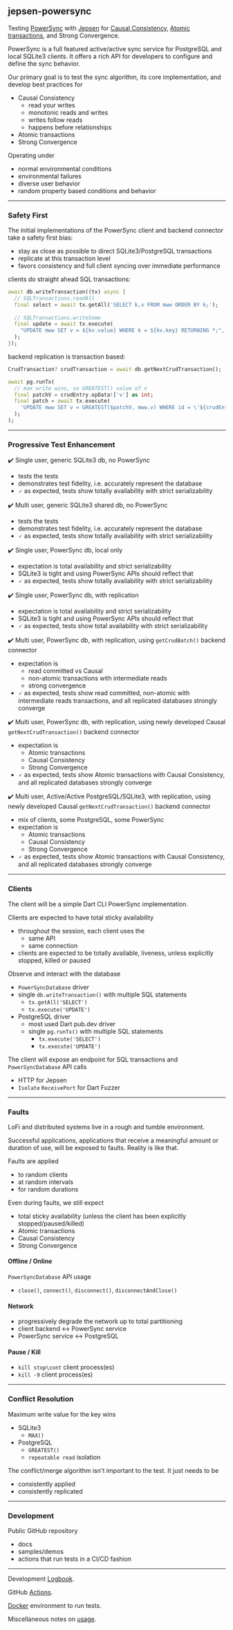 ## jepsen-powersync

Testing [PowerSync](https://github.com/powersync-ja) with [Jepsen](https://github.com/powersync-ja) for [Causal Consistency](https://jepsen.io/consistency/models/causal), [Atomic transactions](https://jepsen.io/consistency/models/monotonic-atomic-view), and Strong Convergence.

PowerSync is a full featured active/active sync service for PostgreSQL and local SQLite3 clients.
It offers a rich API for developers to configure and define the sync behavior.

Our primary goal is to test the sync algorithm, its core implementation, and develop best practices for
- Causal Consistency
  - read your writes
  - monotonic reads and writes
  - writes follow reads
  - happens before relationships
- Atomic transactions
- Strong Convergence
 
Operating under
  - normal environmental conditions
  - environmental failures
  - diverse user behavior
  - random property based conditions and behavior
   
----

### Safety First

The initial implementations of the PowerSync client and backend connector take a safety first bias:

- stay as close as possible to direct SQLite3/PostgreSQL transactions
- replicate at this transaction level
- favors consistency and full client syncing over immediate performance

clients do straight ahead SQL transactions: 
```dart
await db.writeTransaction((tx) async {
  // SQLTransactions.readAll
  final select = await tx.getAll('SELECT k,v FROM mww ORDER BY k;');
  
  // SQLTransactions.writeSome
  final update = await tx.execute(
    "UPDATE mww SET v = ${kv.value} WHERE k = ${kv.key} RETURNING *;",
  );
});
```

backend replication is transaction based:
```dart
CrudTransaction? crudTransaction = await db.getNextCrudTransaction();

await pg.runTx(
  // max write wins, so GREATEST() value of v
  final patchV = crudEntry.opData!['v'] as int;
  final patch = await tx.execute(
    'UPDATE mww SET v = GREATEST($patchV, mww.v) WHERE id = \'${crudEntry.id}\' RETURNING *',
  );
);
```

----

### Progressive Test Enhancement

✔️ Single user, generic SQLite3 db, no PowerSync
- tests the tests
- demonstrates test fidelity, i.e. accurately represent the database
- 🗸 as expected, tests show totally availability with strict serializability 

✔️ Multi user, generic SQLite3 shared db, no PowerSync
- tests the tests
- demonstrates test fidelity, i.e. accurately represent the database
- 🗸 as expected, tests show totally availability with strict serializability 

✔️ Single user, PowerSync db, local only
- expectation is total availability and strict serializability
- SQLite3 is tight and using PowerSync APIs should reflect that
- 🗸 as expected, tests show totally availability with strict serializability 

✔️ Single user, PowerSync db, with replication
- expectation is total availability and strict serializability
- SQLite3 is tight and using PowerSync APIs should reflect that
- 🗸 as expected, tests show total availability with strict serializability 

✔️ Multi user, PowerSync db, with replication, using `getCrudBatch()` backend connector
- expectation is
  - read committed vs Causal
  - non-atomic transactions with intermediate reads
  - strong convergence
- 🗸 as expected, tests show read committed, non-atomic with intermediate reads transactions, and all replicated databases strongly converge

✔️ Multi user, PowerSync db, with replication, using newly developed Causal `getNextCrudTransaction()` backend connector 
- expectation is
  - Atomic transactions
  - Causal Consistency
  - Strong Convergence
- 🗸 as expected, tests show Atomic transactions with Causal Consistency, and all replicated databases strongly converge

✔️ Multi user, Active/Active PostgreSQL/SQLite3, with replication, using newly developed Causal `getNextCrudTransaction()` backend connector
- mix of clients, some PostgreSQL, some PowerSync
- expectation is
  - Atomic transactions
  - Causal Consistency
  - Strong Convergence
- 🗸 as expected, tests show Atomic transactions with Causal Consistency, and all replicated databases strongly converge

----

### Clients

The client will be a simple Dart CLI PowerSync implementation.

Clients are expected to have total sticky availability
- throughout the session, each client uses the
  - same API
  - same connection
- clients are expected to be totally available, liveness, unless explicitly stopped, killed or paused

Observe and interact with the database
- `PowerSyncDatabase` driver
- single `db.writeTransaction()` with multiple SQL statements
  - `tx.getAll('SELECT')`
  - `tx.execute('UPDATE')`
- PostgreSQL driver
  - most used Dart pub.dev driver
  - single `pg.runTx()` with multiple SQL statements
      - `tx.execute('SELECT')`
      - `tx.execute('UPDATE')`

The client will expose an endpoint for SQL transactions and `PowerSyncDatabase` API calls
- HTTP for Jepsen
- `Isolate` `ReceivePort` for Dart Fuzzer

----

### Faults

LoFi and distributed systems live in a rough and tumble environment.

Successful applications, applications that receive a meaningful amount or duration of use, will be exposed to faults. Reality is like that. 

Faults are applied
- to random clients
- at random intervals
- for random durations

Even during faults, we still expect
- total sticky availability (unless the client has been explicitly stopped/paused/killed)
- Atomic transactions
- Causal Consistency
- Strong Convergence

#### Offline / Online

`PowerSyncDatabase` API usage
- `close()`, `connect()`, `disconnect()`, `disconnectAndClose()`

#### Network

- progressively degrade the network up to total partitioning
- client backend <-> PowerSync service
- PowerSync service <-> PostgreSQL

#### Pause / Kill

- `kill stop\cont` client process(es)
- `kill -9` client process(es)

----

### Conflict Resolution

Maximum write value for the key wins
- SQLite3
  - `MAX()`
- PostgreSQL
  - `GREATEST()`
  - `repeatable read` isolation

The conflict/merge algorithm isn't important to the test.
It just needs to be
- consistently applied
- consistently replicated 

----

### Development

Public GitHub repository
- docs
- samples/demos
- actions that run tests in a CI/CD fashion

----

Development [Logbook](./doc/logbook.md).

GitHub [Actions](https://github.com/nurturenature/jepsen-powersync/actions).

[Docker](./docker/README.md) environment to run tests.

Miscellaneous notes on [usage](./doc/usage.md).